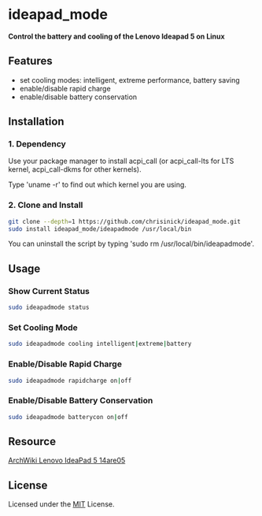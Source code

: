 # ideapad_mode
**Control the battery and cooling of the Lenovo Ideapad 5 on Linux**

## Features
- set cooling modes: intelligent, extreme performance, battery saving
- enable/disable rapid charge
- enable/disable battery conservation

## Installation

### 1. Dependency
Use your package manager to install acpi_call (or acpi_call-lts for LTS kernel, acpi_call-dkms for other kernels).

Type 'uname -r' to find out which kernel you are using.
### 2. Clone and Install
```bash
git clone --depth=1 https://github.com/chrisinick/ideapad_mode.git
sudo install ideapad_mode/ideapadmode /usr/local/bin
```
You can uninstall the script by typing 'sudo rm /usr/local/bin/ideapadmode'.

## Usage
### Show Current Status
```bash
sudo ideapadmode status
```
### Set Cooling Mode
```bash
sudo ideapadmode cooling intelligent|extreme|battery
```

### Enable/Disable Rapid Charge
```bash
sudo ideapadmode rapidcharge on|off
```

### Enable/Disable Battery Conservation
```bash
sudo ideapadmode batterycon on|off
```
## Resource
[ArchWiki Lenovo IdeaPad 5 14are05](https://wiki.archlinux.org/title/Lenovo_IdeaPad_5_14are05)

## License
Licensed under the [MIT](https://github.com/chrisinick/ideapad_mode/blob/master/LICENSE) License.
